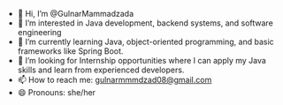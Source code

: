 - 👋 Hi, I’m @GulnarMammadzada
- 👀 I’m interested in Java development, backend systems, and software engineering
- 🌱 I’m currently learning Java, object-oriented programming, and basic frameworks like Spring Boot.
- 💞️ I’m looking for Internship opportunities where I can apply my Java skills and learn from experienced developers.
- 📫 How to reach me: gulnarmmmdzad08@gmail.com
- 😄 Pronouns: she/her


<!---
GulnarMammadzada/GulnarMammadzada is a ✨ special ✨ repository because its `README.md` (this file) appears on your GitHub profile.
You can click the Preview link to take a look at your changes.
--->
